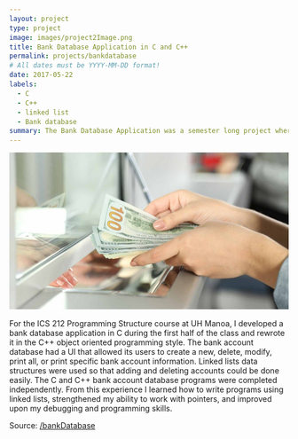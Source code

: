```yaml
---
layout: project
type: project
image: images/project2Image.png
title: Bank Database Application in C and C++
permalink: projects/bankdatabase
# All dates must be YYYY-MM-DD format!
date: 2017-05-22
labels:
  - C
  - C++
  - linked list
  - Bank database
summary: The Bank Database Application was a semester long project where accounts were added, deleted, and modified using linked lists in C and C++.
---
```


<img class="ui small rounded image" src="../images/bankIntro.jpg">

For the ICS 212 Programming Structure course at UH Manoa, I developed a bank database application in C during the first half of the class and rewrote it in the C++ object oriented programming style. The bank account database had a UI that allowed its users to create a new, delete, modify, print all, or print specific bank account information. Linked lists data structures were used so that adding and deleting accounts could be done easily. The C and C++ bank account database programs were completed independently.
From this experience I learned how to write programs using linked lists, strengthened my ability to work with pointers, and improved upon my debugging and programming skills. 


Source: <a href="https://github.com/victoria-soto/bankDatabase"><i class="large github icon"></i>/bankDatabase</a>



